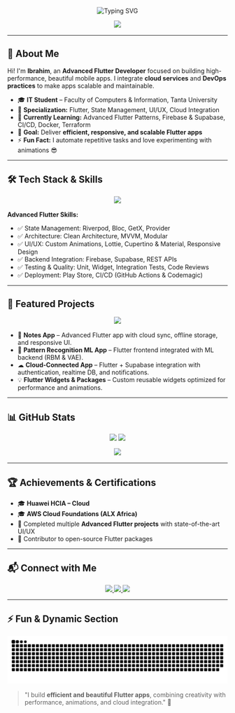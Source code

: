 <!-- Animated Banner -->
<p align="center">
  <img src="https://readme-typing-svg.herokuapp.com?font=Fira+Code&size=30&pause=1000&color=00C4FF&center=true&vCenter=true&width=800&lines=👋+Hi,+I'm+Ibrahim+El-Sheshtawy;🚀+Advanced+Flutter+Developer;💡+Building+Beautiful+&+Efficient+Apps" alt="Typing SVG" />
</p>

<p align="center">
  <img src="https://github.com/ibrahimshishtawy/ibrahimshishtawy/raw/main/assets/flutter_avatar.gif" width="150" />
</p>

---

## 🌟 About Me
Hi! I'm **Ibrahim**, an **Advanced Flutter Developer** focused on building high-performance, beautiful mobile apps. I integrate **cloud services** and **DevOps practices** to make apps scalable and maintainable.  

- 🎓 **IT Student** – Faculty of Computers & Information, Tanta University  
- 🚀 **Specialization:** Flutter, State Management, UI/UX, Cloud Integration  
- 🌱 **Currently Learning:** Advanced Flutter Patterns, Firebase & Supabase, CI/CD, Docker, Terraform  
- 🎯 **Goal:** Deliver **efficient, responsive, and scalable Flutter apps**  
- ⚡ **Fun Fact:** I automate repetitive tasks and love experimenting with animations 😎  

---

## 🛠 Tech Stack & Skills

<p align="center">
  <img src="https://skillicons.dev/icons?i=flutter,dart,firebase,riverpod,bloc,getx,provider,git,github,vscode,figma,terraform,docker,kubernetes&perline=6" />
</p>

**Advanced Flutter Skills:**  
- ✅ State Management: Riverpod, Bloc, GetX, Provider  
- ✅ Architecture: Clean Architecture, MVVM, Modular  
- ✅ UI/UX: Custom Animations, Lottie, Cupertino & Material, Responsive Design  
- ✅ Backend Integration: Firebase, Supabase, REST APIs  
- ✅ Testing & Quality: Unit, Widget, Integration Tests, Code Reviews  
- ✅ Deployment: Play Store, CI/CD (GitHub Actions & Codemagic)  

---

## 🚀 Featured Projects

<p align="center">
  <img src="https://github.com/ibrahimshishtawy/ibrahimshishtawy/raw/main/assets/flutter_projects.gif" width="400" />
</p>

- 📱 **Notes App** – Advanced Flutter app with cloud sync, offline storage, and responsive UI.  
- 🤖 **Pattern Recognition ML App** – Flutter frontend integrated with ML backend (RBM & VAE).  
- ☁ **Cloud-Connected App** – Flutter + Supabase integration with authentication, realtime DB, and notifications.  
- 💡 **Flutter Widgets & Packages** – Custom reusable widgets optimized for performance and animations.  

---

## 📊 GitHub Stats

<p align="center">
  <img src="https://github-readme-stats.vercel.app/api?username=ibrahimshishtawy&show_icons=true&theme=tokyonight&hide_border=true&count_private=true" height="170"/>
  <img src="https://github-readme-streak-stats.herokuapp.com/?user=ibrahimshishtawy&theme=tokyonight&hide_border=true" height="170"/>
</p>

<p align="center">
  <img src="https://github-readme-stats.vercel.app/api/top-langs/?username=ibrahimshishtawy&layout=compact&theme=tokyonight&hide_border=true" height="170"/>
</p>

---

## 🏆 Achievements & Certifications
- 🎓 **Huawei HCIA – Cloud**  
- 🎓 **AWS Cloud Foundations (ALX Africa)**  
- 🥇 Completed multiple **Advanced Flutter projects** with state-of-the-art UI/UX  
- 📄 Contributor to open-source Flutter packages  

---

## 📬 Connect with Me

<p align="center">
  <a href="https://linkedin.com/in/ibrahimshishtawy" target="_blank">
    <img src="https://img.shields.io/badge/LinkedIn-0077B5?style=for-the-badge&logo=linkedin&logoColor=white"/>
  </a>
  <a href="mailto:ibrahim@example.com" target="_blank">
    <img src="https://img.shields.io/badge/Gmail-D14836?style=for-the-badge&logo=gmail&logoColor=white"/>
  </a>
  <a href="https://github.com/ibrahimshishtawy" target="_blank">
    <img src="https://img.shields.io/badge/GitHub-100000?style=for-the-badge&logo=github&logoColor=white"/>
  </a>
</p>

---

## ⚡ Fun & Dynamic Section

<p align="center">
  <img src="https://raw.githubusercontent.com/Platane/snk/output/github-contribution-grid-snake.svg" alt="snake animation" />
</p>

> "I build **efficient and beautiful Flutter apps**, combining creativity with performance, animations, and cloud integration." 🚀
